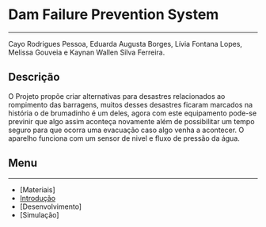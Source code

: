 # Dam Failure Prevention System
---
Cayo Rodrigues Pessoa, Eduarda Augusta Borges, Lívia 
Fontana Lopes, Melissa Gouveia e Kaynan Wallen Silva 
Ferreira.

## Descrição

O Projeto propõe criar alternativas para desastres
 relacionados ao rompimento das barragens, muitos desses 
 desastres ficaram marcados na história o de brumadinho é 
 um deles, agora com este equipamento pode-se previnir 
 que algo assim aconteça novamente além de possibilitar 
 um tempo seguro para que ocorra uma evacuação caso algo 
 venha a acontecer. O aparelho funciona com um sensor de 
 nivel e fluxo de pressão da água.   

## Menu
---

* [Materiais]
* [Introdução](https://github.com/saturno777br/Dam-Failure-Prevention-System/blob/main/DFPSINTRO.md)
* [Desenvolvimento]
* [Simulação]
